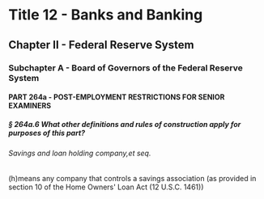
# Title 12 - Banks and Banking
## Chapter II - Federal Reserve System
### Subchapter A - Board of Governors of the Federal Reserve System
#### PART 264a - POST-EMPLOYMENT RESTRICTIONS FOR SENIOR EXAMINERS
##### § 264a.6 What other definitions and rules of construction apply for purposes of this part?
###### Savings and loan holding company,et seq.

(h)means any company that controls a savings association (as provided in section 10 of the Home Owners' Loan Act (12 U.S.C. 1461))
